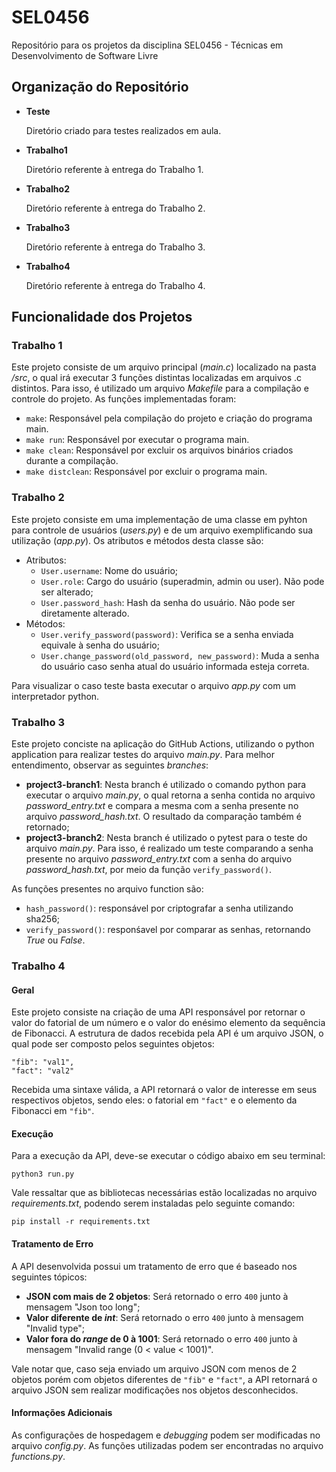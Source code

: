 # SEL0456
Repositório para os projetos da disciplina SEL0456 - Técnicas em Desenvolvimento de Software Livre

## Organização do Repositório
- **Teste**
  
  Diretório criado para testes realizados em aula.
  
- **Trabalho1**

  Diretório referente à entrega do Trabalho 1.

- **Trabalho2**

  Diretório referente à entrega do Trabalho 2.

- **Trabalho3**

  Diretório referente à entrega do Trabalho 3.

- **Trabalho4**

  Diretório referente à entrega do Trabalho 4.

## Funcionalidade dos Projetos

### Trabalho 1

  Este projeto consiste de um arquivo principal (_main.c_) localizado na pasta _/src_, o qual irá executar 3 funções distintas localizadas em arquivos .c distintos. Para isso, é utilizado um arquivo _Makefile_ para a compilação e controle do projeto. As funções implementadas foram:
  - ```make```: Responsável pela compilação do projeto e criação do programa main.
  - ```make run```: Responsável por executar o programa main.
  - ```make clean```: Responsável por excluir os arquivos binários criados durante a compilação.
  - ```make distclean```: Responsável por excluir o programa main.

### Trabalho 2
  Este projeto consiste em uma implementação de uma classe em pyhton para controle de usuários (_users.py_) e de um arquivo exemplificando sua utilização (_app.py_). Os atributos e métodos desta classe são:
  - Atributos:
    - ```User.username```: Nome do usuário;
    - ```User.role```: Cargo do usuário (superadmin, admin ou user). Não pode ser alterado;
    - ```User.password_hash```: Hash da senha do usuário. Não pode ser diretamente alterado.
  - Métodos:
    - ```User.verify_password(password)```: Verifica se a senha enviada equivale à senha do usuário;
    - ```User.change_password(old_password, new_password)```: Muda a senha do usuário caso senha atual do usuário informada esteja correta.
  
  Para visualizar o caso teste basta executar o arquivo _app.py_ com um interpretador python.

### Trabalho 3
  Este projeto conciste na aplicação do GitHub Actions, utilizando o python application para realizar testes do arquivo _main.py_. Para melhor entendimento, observar as seguintes _branches_:
  - **project3-branch1**:
    Nesta branch é utilizado o comando python para executar o arquivo _main.py_, o qual retorna a senha contida no arquivo _password_entry.txt_ e compara a mesma com a senha presente no arquivo _password_hash.txt_. O resultado da comparação também é retornado;
  - **project3-branch2**:
    Nesta branch é utilizado o pytest para o teste do arquivo _main.py_. Para isso, é realizado um teste comparando a senha presente no arquivo _password_entry.txt_ com a senha do arquivo _password_hash.txt_, por meio da função ```verify_password()```.
    
  As funções presentes no arquivo function são:
  - ```hash_password()```: responsável por criptografar a senha utilizando sha256;
  - ```verify_password()```: responśavel por comparar as senhas, retornando _True_ ou _False_.

### Trabalho 4
  #### Geral
  Este projeto consiste na criação de uma API responsável por retornar o valor do fatorial de um número e o valor do enésimo elemento da sequência de Fibonacci. A estrutura de dados recebida pela API é um arquivo JSON, o qual pode ser composto pelos seguintes objetos:
  ```
  "fib": "val1",
  "fact": "val2"
  ```
  Recebida uma sintaxe válida, a API retornará o valor de interesse em seus respectivos objetos, sendo eles: o fatorial em ```"fact"``` e o elemento da Fibonacci em ```"fib"```.

  #### Execução
  Para a execução da API, deve-se executar o código abaixo em seu terminal:
   ```
  python3 run.py
  ```
  Vale ressaltar que as bibliotecas necessárias estão localizadas no arquivo _requirements.txt_, podendo serem instaladas pelo seguinte comando:
   ```
  pip install -r requirements.txt
  ```
  #### Tratamento de Erro
  A API desenvolvida possui um tratamento de erro que é baseado nos seguintes tópicos:
  - **JSON com mais de 2 objetos**: Será retornado o erro ```400``` junto à mensagem "Json too long";
  - **Valor diferente de _int_**: Será retornado o erro ```400``` junto à mensagem "Invalid type";
  - **Valor fora do _range_ de 0 à 1001**: Será retornado o erro ```400``` junto à mensagem "Invalid range (0 < value < 1001)".
    
  Vale notar que, caso seja enviado um arquivo JSON com menos de 2 objetos porém com objetos diferentes de ```"fib"``` e ```"fact"```, a API retornará o arquivo JSON sem realizar modificações nos objetos desconhecidos.

  #### Informações Adicionais
  As configurações de hospedagem e _debugging_ podem ser modificadas no arquivo _config.py_. As funções utilizadas podem ser encontradas no arquivo _functions.py_.

